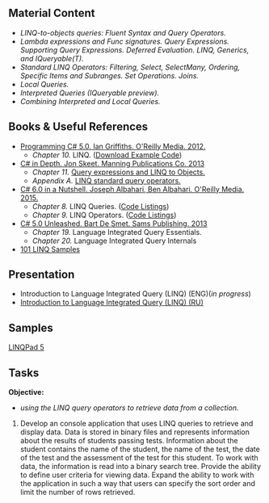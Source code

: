 ## Material Content 
- *LINQ-to-objects queries: Fluent Syntax and Query Operators.*
- *Lambda expressions and Func signatures. Query Expressions. Supporting Query Expressions. Deferred Evaluation. LINQ, Generics, and IQueryable(T).*
- *Standard LINQ Operators: Filtering, Select, SelectMany, Ordering, Specific Items and Subranges. Set Operations. Joins.*
- *Local Queries.*
- *Interpreted Queries (IQueryable preview).*
- *Combining Interpreted and Local Queries.*

## Books & Useful References 
- [Programming C# 5.0. Ian Griffiths. O'Reilly Media. 2012.](http://shop.oreilly.com/product/0636920024064.do) 
   - *Chapter 10.* LINQ. ([Download Example Code](https://resources.oreilly.com/examples/0636920024064/blob/master/Ch10.zip)) 
- [C# in Depth. Jon Skeet. Manning Publications Co. 2013](https://www.manning.com/books/c-sharp-in-depth-third-edition)
   - *Chapter 11.* [Query expressions and LINQ to Objects.](https://livebook.manning.com/#!/book/c-sharp-in-depth-third-edition/chapter-11/)
   - *Appendix A.* [LINQ standard query operators.](https://livebook.manning.com/#!/book/c-sharp-in-depth-third-edition/appendix-A/)
- [C# 6.0 in a Nutshell. Joseph Albahari, Ben Albahari. O'Reilly Media. 2015.](http://shop.oreilly.com/product/0636920040323.do)
   - *Chapter 8.* LINQ Queries. ([Code Listings](http://www.albahari.com/nutshell/ch08.aspx))
   - *Chapter 9.* LINQ Operators. ([Code Listings](http://www.albahari.com/nutshell/ch09.aspx))
- [C# 5.0 Unleashed. Bart De Smet. Sams Publishing. 2013](https://www.goodreads.com/book/show/16284093-c-5-0-unleashed)
   - *Chapter 19.* Language Integrated Query Essentials.
   - *Chapter 20.* Language Integrated Query Internals
- [101 LINQ Samples](https://code.msdn.microsoft.com/101-LINQ-Samples-3fb9811b)

## Presentation 
- Introduction to Language Integrated Query (LINQ) (ENG)(*in progress*)
- [Introduction to Language Integrated Query (LINQ) (RU)](https://github.com/EPM-RD-NETLAB/.NET-Framework-modules/blob/master/M11.%20Introduction%20to%20Language%20Integrated%20Query%20(LINQ)/Introduction%20to%20Language%20Integrated%20Query%20(LINQ).pptx)

## Samples 
[LINQPad 5](https://github.com/EPM-RD-NETLAB/.NET-Framework-modules/tree/master/M11.%20Introduction%20to%20Language%20Integrated%20Query%20(LINQ)/Samples/LINQPad%205)

## Tasks  
**Objective:** 
- *using the LINQ query operators to retrieve data from a collection.*
1. Develop an console application that uses LINQ queries to retrieve and display data. Data is stored in binary files and represents information about the results of students passing tests. Information about the student contains the name of the student, the name of the test, the date of the test and the assessment of the test for this student. To work with data, the information is read into a binary search tree. Provide the ability to define user criteria for viewing data. Expand the ability to work with the application in such a way that users can specify the sort order and limit the number of rows retrieved.
